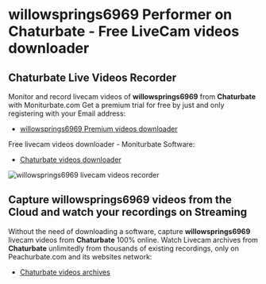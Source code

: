 # willowsprings6969 Performer on Chaturbate - Free LiveCam videos downloader

## Chaturbate Live Videos Recorder

Monitor and record livecam videos of **willowsprings6969** from **Chaturbate** with Moniturbate.com
Get a premium trial for free by just and only registering with your Email address:
* [willowsprings6969 Premium videos downloader](https://moniturbate.com/request-demo-licence-key.html)

Free livecam videos downloader - Moniturbate Software:
* [Chaturbate videos downloader](https://moniturbate.com/moniturbate-download-software.html)

![willowsprings6969 livecam videos recorder](https://peachurnet.com/templates/moniturbate-software.png)


## Capture willowsprings6969 videos from the Cloud and watch your recordings on Streaming

Without the need of downloading a software, capture **willowsprings6969** livecam videos from **Chaturbate** 100% online.
Watch Livecam archives from **Chaturbate** unlimitedly from thousands of existing recordings, only on Peachurbate.com and its websites network:
* [Chaturbate videos archives](https://peachurnet.com/)